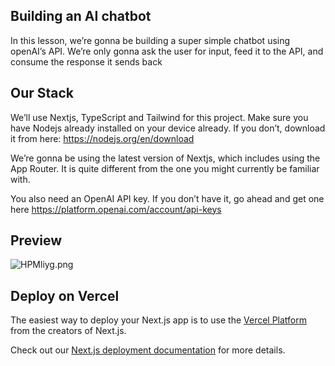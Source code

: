 ## Building an AI chatbot   

In this lesson, we’re gonna be building a super simple chatbot using openAI’s API. We’re only gonna ask the user for input, feed it to the API, and consume the response it sends back  

## Our Stack

We’ll use Nextjs, TypeScript and Tailwind for this project. Make sure you have Nodejs already installed on your device already. If you don’t, download it from here: https://nodejs.org/en/download

We’re gonna be using the latest version of Nextjs, which includes using the App Router. It is quite different from the one you might currently be familiar with.

You also need an OpenAI API key. If you don’t have it, go ahead and get one here https://platform.openai.com/account/api-keys

## Preview

<img src="https://iili.io/HPMliyg.png" alt="HPMliyg.png" border="0" /></a>

## Deploy on Vercel

The easiest way to deploy your Next.js app is to use the [Vercel Platform](https://vercel.com/new?utm_medium=default-template&filter=next.js&utm_source=create-next-app&utm_campaign=create-next-app-readme) from the creators of Next.js.

Check out our [Next.js deployment documentation](https://nextjs.org/docs/deployment) for more details.
